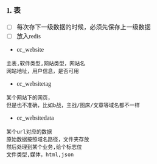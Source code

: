<font face="Simsun" size=3>

### 1. 表

- [ ] 每次存下一级数据的时候，必须先保存上一级数据
- [ ] 放入redis
- cc_website
~~~
主表,软件类型,网站类型，网站名
网站地址，用户信息，是否可用
~~~
- cc_websitetag
~~~
某个网站下的网页，
但是也不准确，比如b战，主战/图床/文章等域名都不一样
~~~
- cc_websitedata
~~~
某个url对应的数据
原始数据按照域名路径，文件夹存放
然后处理到某个业务,给个标志位
文件类型,媒体，html,json
~~~




</font>